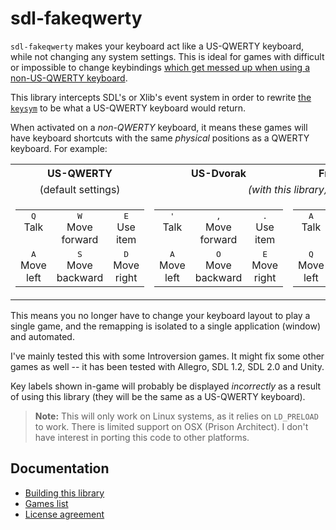# sdl-fakeqwerty

`sdl-fakeqwerty` makes your keyboard act like a US-QWERTY keyboard, while not
changing any system settings. This is ideal for games with difficult or
impossible to change keybindings
[which get messed up when using a non-US-QWERTY keyboard][background].

This library intercepts SDL's or Xlib's event system in order to rewrite
[the `keysym`][background] to be what a US-QWERTY keyboard would return.

When activated on a _non-QWERTY_ keyboard, it means these games will have
keyboard shortcuts with the same _physical_ positions as a QWERTY keyboard. For
example:

<table>
  <tbody>
    <tr>
      <th>US-QWERTY</th>
      <th>US-Dvorak</th>
      <th>French AZERTY</th>
    </tr>
    <tr>
      <td align="center">(default settings)</td>
      <td colspan="2" align="center">
        <em>(with this library)</em>
      </td>
    </tr>
    <tr>
      <td><table><tbody>
        <tr>
          <td align="center" valign="top"><kbd>Q</kbd><br>Talk</td>
          <td align="center" valign="top"><kbd>W</kbd><br>Move forward</td>
          <td align="center" valign="top"><kbd>E</kbd><br>Use item</td>
        </tr>
        <tr>
          <td align="center" valign="top"><kbd>A</kbd><br>Move left</td>
          <td align="center" valign="top"><kbd>S</kbd><br>Move backward</td>
          <td align="center" valign="top"><kbd>D</kbd><br>Move right</td>
        </tr>
      </tbody></table></td>
      <td><table><tbody>
        <tr>
          <td align="center" valign="top"><kbd>'</kbd><br>Talk</td>
          <td align="center" valign="top"><kbd>,</kbd><br>Move forward</td>
          <td align="center" valign="top"><kbd>.</kbd><br>Use item</td>
        </tr>
        <tr>
          <td align="center" valign="top"><kbd>A</kbd><br>Move left</td>
          <td align="center" valign="top"><kbd>O</kbd><br>Move backward</td>
          <td align="center" valign="top"><kbd>E</kbd><br>Move right</td>
        </tr>
      </tbody></table></td>
      <td><table><tbody>
        <tr>
          <td align="center" valign="top"><kbd>A</kbd><br>Talk</td>
          <td align="center" valign="top"><kbd>Z</kbd><br>Move forward</td>
          <td align="center" valign="top"><kbd>E</kbd><br>Use item</td>
        </tr>
        <tr>
          <td align="center" valign="top"><kbd>Q</kbd><br>Move left</td>
          <td align="center" valign="top"><kbd>S</kbd><br>Move backward</td>
          <td align="center" valign="top"><kbd>D</kbd><br>Move right</td>
        </tr>
      </tbody></table></td>
    </tr>
  </tbody>
</table>

This means you no longer have to change your keyboard layout to play a single
game, and the remapping is isolated to a single application (window) and
automated.

I've mainly tested this with some Introversion games. It might fix some other
games as well -- it has been tested with Allegro, SDL 1.2, SDL 2.0 and Unity.

Key labels shown in-game will probably be displayed _incorrectly_ as a result
of using this library (they will be the same as a US-QWERTY keyboard).

> **Note:** This will only work on Linux systems, as it relies on `LD_PRELOAD` to work.  There is limited support on OSX (Prison Architect).  I don't have interest in porting this code to other platforms.

## Documentation

* [Building this library](./building.md)
* [Games list](./games/README.md)
* [License agreement](./COPYING.md)

[background]: ./background.md
